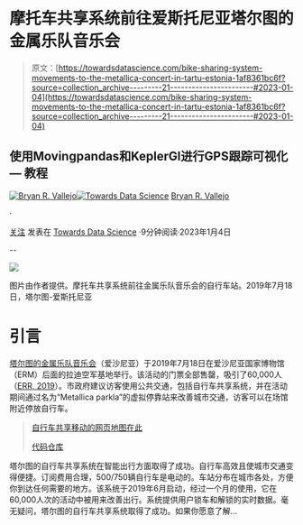 # 摩托车共享系统前往爱斯托尼亚塔尔图的**金属乐队**音乐会

> 原文：[https://towardsdatascience.com/bike-sharing-system-movements-to-the-metallica-concert-in-tartu-estonia-1af8361bc6f?source=collection_archive---------21-----------------------#2023-01-04](https://towardsdatascience.com/bike-sharing-system-movements-to-the-metallica-concert-in-tartu-estonia-1af8361bc6f?source=collection_archive---------21-----------------------#2023-01-04)

## 使用Movingpandas和KeplerGl进行GPS跟踪可视化 — 教程

[](https://bryanvallejo16.medium.com/?source=post_page-----1af8361bc6f--------------------------------)[![Bryan R. Vallejo](../Images/fd92974f57c72875cc133a2c959d64ca.png)](https://bryanvallejo16.medium.com/?source=post_page-----1af8361bc6f--------------------------------)[](https://towardsdatascience.com/?source=post_page-----1af8361bc6f--------------------------------)[![Towards Data Science](../Images/a6ff2676ffcc0c7aad8aaf1d79379785.png)](https://towardsdatascience.com/?source=post_page-----1af8361bc6f--------------------------------) [Bryan R. Vallejo](https://bryanvallejo16.medium.com/?source=post_page-----1af8361bc6f--------------------------------)

·

[关注](https://medium.com/m/signin?actionUrl=https%3A%2F%2Fmedium.com%2F_%2Fsubscribe%2Fuser%2Fcbd681aaa725&operation=register&redirect=https%3A%2F%2Ftowardsdatascience.com%2Fbike-sharing-system-movements-to-the-metallica-concert-in-tartu-estonia-1af8361bc6f&user=Bryan+R.+Vallejo&userId=cbd681aaa725&source=post_page-cbd681aaa725----1af8361bc6f---------------------post_header-----------) 发表在 [Towards Data Science](https://towardsdatascience.com/?source=post_page-----1af8361bc6f--------------------------------) ·9分钟阅读·2023年1月4日[](https://medium.com/m/signin?actionUrl=https%3A%2F%2Fmedium.com%2F_%2Fvote%2Ftowards-data-science%2F1af8361bc6f&operation=register&redirect=https%3A%2F%2Ftowardsdatascience.com%2Fbike-sharing-system-movements-to-the-metallica-concert-in-tartu-estonia-1af8361bc6f&user=Bryan+R.+Vallejo&userId=cbd681aaa725&source=-----1af8361bc6f---------------------clap_footer-----------)

--

[](https://medium.com/m/signin?actionUrl=https%3A%2F%2Fmedium.com%2F_%2Fbookmark%2Fp%2F1af8361bc6f&operation=register&redirect=https%3A%2F%2Ftowardsdatascience.com%2Fbike-sharing-system-movements-to-the-metallica-concert-in-tartu-estonia-1af8361bc6f&source=-----1af8361bc6f---------------------bookmark_footer-----------)![](../Images/6fea2e94047d72eff0d6ae35bdf5d6d3.png)

图片由作者提供。摩托车共享系统前往金属乐队音乐会的自行车站。2019年7月18日，塔尔图-爱斯托尼亚

# 引言

[塔尔图的金属乐队音乐会](https://www.metallica.com/tour/2019-07-18-tartu-estonia.html)（爱沙尼亚）于2019年7月18日在爱沙尼亚国家博物馆（ERM）后面的拉迪空军基地举行。该活动的门票全部售罄，吸引了60,000人（[ERR, 2019](https://news.err.ee/963069/gallery-metallica-gives-sold-out-show-in-tartu)）。市政府建议访客使用公共交通，包括自行车共享系统，并在活动期间通过名为“Metallica parkla”的虚拟停靠站来改善城市交通，访客可以在场馆附近停放自行车。

> [自行车共享移动的网页地图在此](https://bryanvallejo16.github.io/bike-moves-metallica/root/metallica_moves.html)
> 
> [代码仓库](https://github.com/bryanvallejo16/bike-moves-metallica)

塔尔图的自行车共享系统在智能出行方面取得了成功。自行车高效且使城市交通变得便捷。订阅费用合理，500/750辆自行车是电动的。车站分布在城市各处，方便你到达任何需要的地方。该系统于2019年6月启动，经过一个月的使用，它在60,000人次的活动中被用来改善出行。系统提供用户锁车和解锁的实时数据。毫无疑问，塔尔图的自行车共享系统取得了成功。如果你愿意了解…
